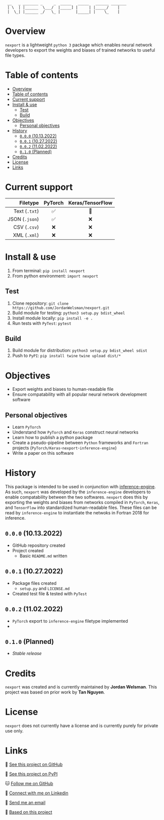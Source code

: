 ```ascii
 __   _ _______ _     _  _____   _____   ______ _______
 | \  | |______  \___/  |_____] |     | |_____/    |   
 |  \_| |______ _/   \_ |       |_____| |    \_    |   
```

# Overview

`nexport` is a lightweight `python 3` package which enables neural network developers to export the weights and biases of trained networks to useful file types.

# Table of contents

- [Overview](#overview)
- [Table of contents](#table-of-contents)
- [Current support](#current-support)
- [Install \& use](#install--use)
  - [Test](#test)
  - [Build](#build)
- [Objectives](#objectives)
  - [Personal objectives](#personal-objectives)
- [History](#history)
  - [`0.0.0` (10.13.2022)](#000-10132022)
  - [`0.0.1` (10.27.2022)](#001-10272022)
  - [`0.0.2` (11.02.2022)](#002-11022022)
  - [`0.1.0` (Planned)](#010-planned)
- [Credits](#credits)
- [License](#license)
- [Links](#links)

# Current support

| Filetype       | PyTorch            | Keras/TensorFlow |
| -------------: | :----------------: | :--------------: |
| Text (`.txt`)  | :white_check_mark: | :construction:   |
| JSON (`.json`) | :white_check_mark: | :x:              |
| CSV (`.csv`)   | :x:                | :x:              |
| XML (`.xml`)   | :x:                | :x:              |

# Install & use

1. From terminal:
`pip install nexport`
2. From python environment:
`import nexport`

## Test

1. Clone repository:
`git clone https://github.com/JordanWelsman/nexport.git`
2. Build module for testing:
`python3 setup.py bdist_wheel`
3. Install module locally:
`pip install -e .`
4. Run tests with `PyTest`:
`pytest`

## Build

1. Build module for distribution:
`python3 setup.py bdist_wheel sdist`
2. Push to `PyPI`:
`pip install twine`
`twine upload dist/*`

# Objectives

- Export weights and biases to human-readable file
- Ensure compatability with all popular neural network development software

## Personal objectives

- Learn `PyTorch`
- Understand how `PyTorch` and `Keras` construct neural networks
- Learn how to publish a python package
- Create a pseudo-pipeline between `Python` frameworks and `Fortran` projects (`PyTorch/Keras`-`nexport`-`inference-engine`)
- Write a paper on this software

# History

This package is intended to be used in conjunction with [inference-engine](https://github.com/BerkeleyLab/inference-engine). As such, `nexport` was developed by the `inference-engine` developers to enable compatability between the two softwares. `nexport` does this by exporting the weights and biases from networks compiled in `PyTorch`, `Keras`, and `TensorFlow` into standardized human-readable files. These files can be read by `inference-engine` to instantiate the netwoks in Fortran 2018 for inference.

## `0.0.0` (10.13.2022)

- GitHub repository created
- Project created
  - Basic `README.md` written

## `0.0.1` (10.27.2022)

- Package files created
  - `setup.py` and `LICENSE.md`
- Created test file & tested with `PyTest`

## `0.0.2` (11.02.2022)

- `PyTorch` export to `inference-engine` filetype implemented
- 

## `0.1.0` (Planned)

- _Stable release_

# Credits

`nexport` was created and is currently maintained by **Jordan Welsman**.
This project was based on prior work by **Tan Nguyen**.

# License

`nexport` does not currently have a license and is currently purely for private use only.

# Links

:file_folder: [See this project on GitHub](https://github.com/JordanWelsman/nexport/)

:gift: [See this project on PyPI](https://pypi.org/project/nexport/)

:cat: [Follow me on GitHub](https://github.com/JordanWelsman/)

:briefcase: [Connect with me on Linkedin](https://linkedin.com/in/JordanWelsman/)

:email: [Send me an email](mailto:welsman@lbl.com)

:thought_balloon: [Based on this project](https://github.com/tannguyen153/icar_pt)
